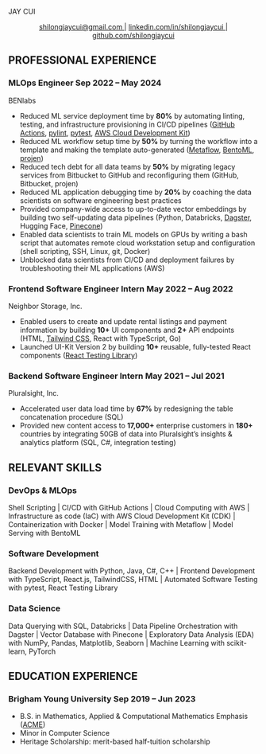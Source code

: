 <link rel="stylesheet" type="text/css" href="jay_cui_resume.css">

<span class="name">JAY CUI</span>

<p style="text-align: center;">
    <a href="mailto:shilongjaycui@gmail.com">
        shilongjaycui@gmail.com
    </a>
    |
    <a href="https://www.linkedin.com/in/shilongjaycui/">
        linkedin.com/in/shilongjaycui
    </a>
    |
    <a href="https://github.com/shilongjaycui">
        github.com/shilongjaycui
    </a>
</p>


## PROFESSIONAL EXPERIENCE

### MLOps Engineer <time> Sep 2022 – May 2024 </time>

<location> BENlabs </location>

- Reduced ML service deployment time by **80%** by automating linting, testing, and infrastructure provisioning in CI/CD pipelines ([GitHub Actions](https://docs.github.com/en/actions), [pylint](https://www.pylint.org/), [pytest](https://docs.pytest.org/en/8.2.x/), [AWS Cloud Development Kit](https://aws.amazon.com/cdk/))
- Reduced ML workflow setup time by **50%** by turning the workflow into a template and making the template auto-generated ([Metaflow](https://metaflow.org/), [BentoML](https://www.bentoml.com/), [projen](https://projen.io/))
- Reduced tech debt for all data teams by **50%** by migrating legacy services from Bitbucket to GitHub and reconfiguring them (GitHub, Bitbucket, projen)
- Reduced ML application debugging time by **20%** by coaching the data scientists on software engineering best practices
- Provided company-wide access to up-to-date vector embeddings by building two self-updating data pipelines (Python, Databricks, [Dagster](https://dagster.io/), Hugging Face, [Pinecone](https://www.pinecone.io/))
- Enabled data scientists to train ML models on GPUs by writing a bash script that automates remote cloud workstation setup and configuration (shell scripting, SSH, Linux, git, Docker)
- Unblocked data scientists from CI/CD and deployment failures by troubleshooting their ML applications (AWS)

### Frontend Software Engineer Intern <time> May 2022 – Aug 2022 </time>

<location> Neighbor Storage, Inc. </location>

- Enabled users to create and update rental listings and payment information by building **10+** UI components and **2+** API endpoints (HTML, [Tailwind CSS](https://tailwindcss.com/), React with TypeScript, Go)
- Launched UI-Kit Version 2 by building **10+** reusable, fully-tested React components ([React Testing Library](https://testing-library.com/docs/react-testing-library/intro/))

### Backend Software Engineer Intern <time> May 2021 – Jul 2021 </time>

<location> Pluralsight, Inc. </location>

- Accelerated user data load time by **67%** by redesigning the table concatenation procedure (SQL)
- Provided new content access to **17,000+** enterprise customers in **180+** countries by integrating 50GB of data into Pluralsight’s insights & analytics platform (SQL, C#, integration testing)

## RELEVANT SKILLS

### DevOps & MLOps
Shell Scripting | CI/CD with GitHub Actions | Cloud Computing with AWS | Infrastructure as code (IaC) with AWS Cloud Development Kit (CDK) | Containerization with Docker | Model Training with Metaflow | Model Serving with BentoML

### Software Development
Backend Development with Python, Java, C#, C++ | Frontend Development with TypeScript, React.js, TailwindCSS, HTML | Automated Software Testing with pytest, React Testing Library

### Data Science
Data Querying with SQL, Databricks | Data Pipeline Orchestration with Dagster | Vector Database with Pinecone | Exploratory Data Analysis (EDA) with NumPy, Pandas, Matplotlib, Seaborn | Machine Learning with scikit-learn, PyTorch

## EDUCATION EXPERIENCE

### Brigham Young University <time> Sep 2019 – Jun 2023 </time>

- B.S. in Mathematics, Applied & Computational Mathematics Emphasis ([ACME](https://acme.byu.edu/))
- Minor in Computer Science
- Heritage Scholarship: merit-based half-tuition scholarship
